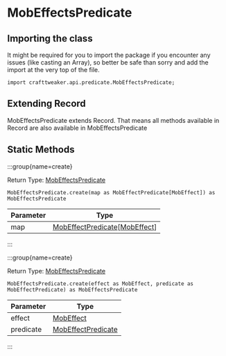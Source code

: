 # MobEffectsPredicate

## Importing the class

It might be required for you to import the package if you encounter any issues (like casting an Array), so better be safe than sorry and add the import at the very top of the file.
```zenscript
import crafttweaker.api.predicate.MobEffectsPredicate;
```


## Extending Record

MobEffectsPredicate extends Record. That means all methods available in Record are also available in MobEffectsPredicate

## Static Methods

:::group{name=create}

Return Type: [MobEffectsPredicate](/vanilla/api/predicate/MobEffectsPredicate)

```zenscript
MobEffectsPredicate.create(map as MobEffectPredicate[MobEffect]) as MobEffectsPredicate
```

| Parameter |                                                        Type                                                        |
|-----------|--------------------------------------------------------------------------------------------------------------------|
| map       | [MobEffectPredicate](/vanilla/api/predicate/MobEffectPredicate)[[MobEffect](/vanilla/api/entity/effect/MobEffect)] |


:::

:::group{name=create}

Return Type: [MobEffectsPredicate](/vanilla/api/predicate/MobEffectsPredicate)

```zenscript
MobEffectsPredicate.create(effect as MobEffect, predicate as MobEffectPredicate) as MobEffectsPredicate
```

| Parameter |                              Type                               |
|-----------|-----------------------------------------------------------------|
| effect    | [MobEffect](/vanilla/api/entity/effect/MobEffect)               |
| predicate | [MobEffectPredicate](/vanilla/api/predicate/MobEffectPredicate) |


:::

